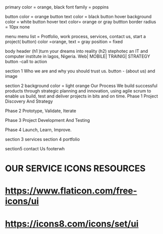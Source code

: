 primary color = orange, black
font family = poppins

button color = orange 
button text color = black
button hover background color = white
button hover text color=  orange or gray
buttton border radius = 10px none

menu
menu list = Protfolio, work process, services, contact us, start a project( button)
color =orange,
text = gray
position = fixed


body
header
            (h1 )turn your dreams into reality
          (h2)  stephotec an IT and computer institute in lagos, Nigeria.
          Web| MOBILE| TRAINIG| STRATEGY
          button -call to action

section 1
Who we are and why you should trust us.
button - (about us) and image


section 2
background color = light orange
Our Process
We build successful products through strategic planning and innovation, using agile scrum to enable us build, test and deliver projects in bits and on time.
Phase 1
Project Discovery And Strategy

Phase 2
Prototype, Validate, Iterate

Phase 3
Project Development And Testing

Phase 4
Launch, Learn, Improve.
   
section 3
   services
section 4
portfolio

section5 
contact Us
footerwh

#  OUR SERVICE ICONS RESOURCES
# https://www.flaticon.com/free-icons/ui
# https://icons8.com/icons/set/ui



